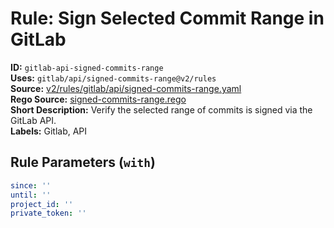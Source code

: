 # Rule: Sign Selected Commit Range in GitLab  
**ID:** `gitlab-api-signed-commits-range`  
**Uses:** `gitlab/api/signed-commits-range@v2/rules`  
**Source:** [v2/rules/gitlab/api/signed-commits-range.yaml](https://github.com/scribe-public/sample-policies/v2/rules/gitlab/api/signed-commits-range.yaml)  
**Rego Source:** [signed-commits-range.rego](https://github.com/scribe-public/sample-policies/v2/rules/gitlab/api/signed-commits-range.rego)  
**Short Description:** Verify the selected range of commits is signed via the GitLab API.  
**Labels:** Gitlab, API  

## Rule Parameters (`with`)  
```yaml
since: ''
until: ''
project_id: ''
private_token: ''
```

